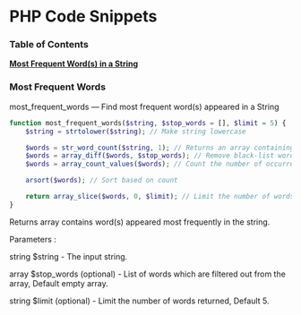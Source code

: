 # PHP Code Snippets

### Table of Contents

**[Most Frequent Word(s) in a String](#most-frequent-words)**

### Most Frequent Words
most_frequent_words — Find most frequent word(s) appeared in a String
```php
function most_frequent_words($string, $stop_words = [], $limit = 5) {
    $string = strtolower($string); // Make string lowercase

    $words = str_word_count($string, 1); // Returns an array containing all the words found inside the string
    $words = array_diff($words, $stop_words); // Remove black-list words from the array
    $words = array_count_values($words); // Count the number of occurrence

    arsort($words); // Sort based on count

    return array_slice($words, 0, $limit); // Limit the number of words and returns the word array
}
```
Returns array contains word(s) appeared most frequently in the string.

Parameters :

string $string - The input string.

array $stop_words (optional) - List of words which are filtered out from the array, Default empty array.

string $limit (optional) - Limit the number of words returned, Default 5.
